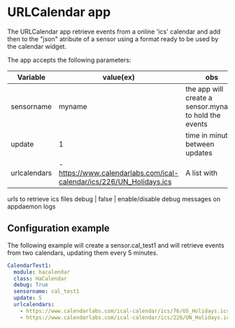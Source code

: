 # URLCalendar app

The URLCalendar app retrieve events from a online 'ics' calendar and add then
to the "json" atribute of a sensor using a format ready to be used by the 
calendar widget.

The app accepts the following parameters:

Variable  |  value(ex)  | obs   
----------|----------|----
sensorname| myname   | the app will create a sensor.myname to hold the events
update    | 1        | time in minutes between updates
urlcalendars | - https://www.calendarlabs.com/ical-calendar/ics/226/UN_Holidays.ics | A list with
urls to retrieve ics files
debug     |   false | enable/disable debug messages on appdaemon logs

## Configuration example

The following example will create a sensor.cal_test1 and will retrieve events 
from two calendars, updating them every 5 minutes. 
 
```yaml
CalendarTest1:
  module: hacalendar
  class: HaCalendar
  debug: True
  sensorname: cal_test1
  update: 5 
  urlcalendars: 
    - https://www.calendarlabs.com/ical-calendar/ics/76/US_Holidays.ics
    - https://www.calendarlabs.com/ical-calendar/ics/226/UN_Holidays.ics
  ```
